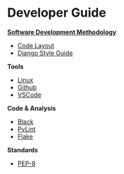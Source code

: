 # Developer Guide

**[Software Development Methodology](methodology.md)**
* [Code Layout](layout.md)
* [Django Style Guide](django.md)

**Tools**
* [Linux](linux.md)
* [Github](github.md)
* [VSCode](vscode.md)

**Code & Analysis**
* [Black](https://github.com/psf/black)
* [PyLint](https://www.pylint.org/)
* [Flake](https://flake8.pycqa.org/)

**Standards**
* [PEP-8](https://peps.python.org/pep-0008/)
